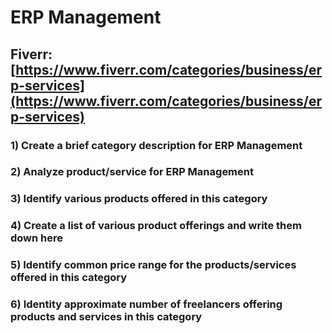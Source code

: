 # ERP Management
## Fiverr: [https://www.fiverr.com/categories/business/erp-services](https://www.fiverr.com/categories/business/erp-services)
### 1) Create a brief category description for ERP Management
### 2) Analyze product/service for ERP Management
### 3) Identify various products offered in this category
### 4) Create a list of various product offerings and write them down here
### 5) Identify common price range for the products/services offered in this category
### 6) Identity approximate number of freelancers offering products and services in this category
